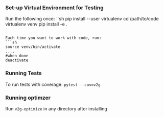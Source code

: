 ### Set-up Virtual Environment for Testing


Run the following once:
``sh
pip install --user virtualenv
cd /path/to/code
virtualenv venv
pip install -e .
```

Each time you want to work with code, run:
```sh
source venv/bin/activate
....
#when done
deactivate
```

### Running Tests
To run tests with coverage: `pytest --cov=v2g`

### Running optimzer
Run `v2g-optimize` in any directory after installing
